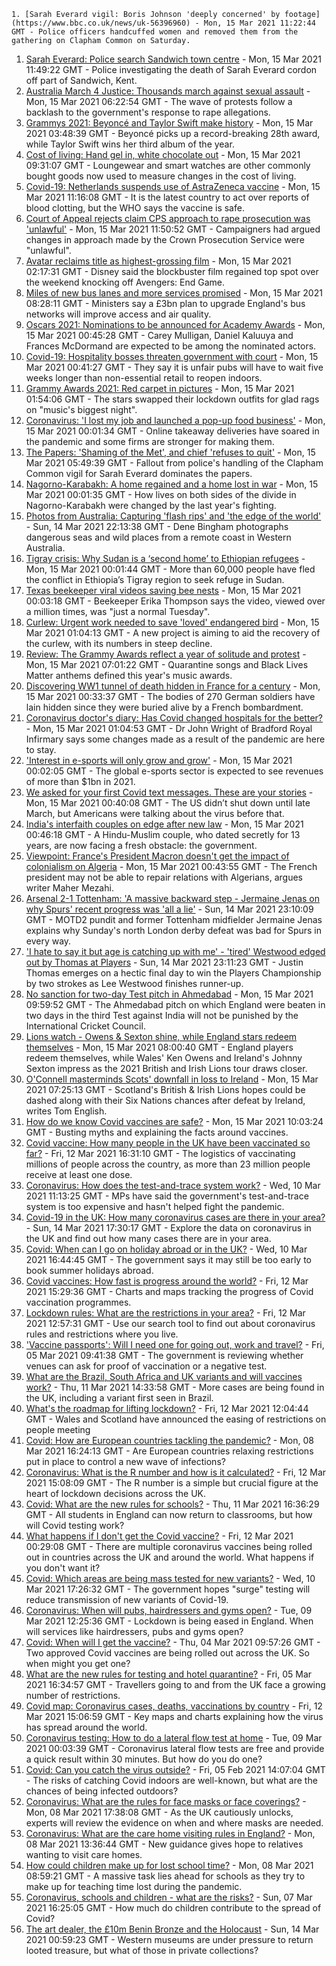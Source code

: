 
    1. [Sarah Everard vigil: Boris Johnson 'deeply concerned' by footage](https://www.bbc.co.uk/news/uk-56396960) - Mon, 15 Mar 2021 11:22:44 GMT - Police officers handcuffed women and removed them from the gathering on Clapham Common on Saturday.
1. [Sarah Everard: Police search Sandwich town centre](https://www.bbc.co.uk/news/uk-england-london-56399057) - Mon, 15 Mar 2021 11:49:22 GMT - Police investigating the death of Sarah Everard cordon off part of Sandwich, Kent.
1. [Australia March 4 Justice: Thousands march against sexual assault](https://www.bbc.co.uk/news/world-australia-56397170) - Mon, 15 Mar 2021 06:22:54 GMT - The wave of protests follow a backlash to the government's response to rape allegations.
1. [Grammys 2021: Beyoncé and Taylor Swift make history](https://www.bbc.co.uk/news/entertainment-arts-56397324) - Mon, 15 Mar 2021 03:48:39 GMT - Beyoncé picks up a record-breaking 28th award, while Taylor Swift wins her third album of the year.
1. [Cost of living: Hand gel in, white chocolate out](https://www.bbc.co.uk/news/business-56395533) - Mon, 15 Mar 2021 09:31:07 GMT - Loungewear and smart watches are other commonly bought goods now used to measure changes in the cost of living.
1. [Covid-19: Netherlands suspends use of AstraZeneca vaccine](https://www.bbc.co.uk/news/world-europe-56397157) - Mon, 15 Mar 2021 11:16:08 GMT - It is the latest country to act over reports of blood clotting, but the WHO says the vaccine is safe.
1. [Court of Appeal rejects claim CPS approach to rape prosecution was 'unlawful'](https://www.bbc.co.uk/news/uk-56402068) - Mon, 15 Mar 2021 11:50:52 GMT - Campaigners had argued changes in approach made by the Crown Prosecution Service were "unlawful".
1. [Avatar reclaims title as highest-grossing film](https://www.bbc.co.uk/news/business-56397511) - Mon, 15 Mar 2021 02:17:31 GMT - Disney said the blockbuster film regained top spot over the weekend knocking off Avengers: End Game.
1. [Miles of new bus lanes and more services promised](https://www.bbc.co.uk/news/business-56395526) - Mon, 15 Mar 2021 08:28:11 GMT - Ministers say a £3bn plan to upgrade England's bus networks will improve access and air quality.
1. [Oscars 2021: Nominations to be announced for Academy Awards](https://www.bbc.co.uk/news/entertainment-arts-56363640) - Mon, 15 Mar 2021 00:45:28 GMT - Carey Mulligan, Daniel Kaluuya and Frances McDormand are expected to be among the nominated actors.
1. [Covid-19: Hospitality bosses threaten government with court](https://www.bbc.co.uk/news/business-56397029) - Mon, 15 Mar 2021 00:41:27 GMT - They say it is unfair pubs will have to wait five weeks longer than non-essential retail to reopen indoors.
1. [Grammy Awards 2021: Red carpet in pictures](https://www.bbc.co.uk/news/entertainment-arts-56396203) - Mon, 15 Mar 2021 01:54:06 GMT - The stars swapped their lockdown outfits for glad rags on "music's biggest night".
1. [Coronavirus: 'I lost my job and launched a pop-up food business'](https://www.bbc.co.uk/news/business-56298180) - Mon, 15 Mar 2021 00:01:34 GMT - Online takeaway deliveries have soared in the pandemic and some firms are stronger for making them.
1. [The Papers: 'Shaming of the Met', and chief 'refuses to quit'](https://www.bbc.co.uk/news/blogs-the-papers-56396945) - Mon, 15 Mar 2021 05:49:39 GMT - Fallout from police's handling of the Clapham Common vigil for Sarah Everard dominates the papers.
1. [Nagorno-Karabakh: A home regained and a home lost in war](https://www.bbc.co.uk/news/world-europe-56379811) - Mon, 15 Mar 2021 00:01:35 GMT - How lives on both sides of the divide in Nagorno-Karabakh were changed by the last year's fighting.
1. [Photos from Australia: Capturing 'flash rips' and 'the edge of the world'](https://www.bbc.co.uk/news/world-australia-56369145) - Sun, 14 Mar 2021 22:13:38 GMT - Dene Bingham photographs dangerous seas and wild places from a remote coast in Western Australia.
1. [Tigray crisis: Why Sudan is a ‘second home’ to Ethiopian refugees](https://www.bbc.co.uk/news/world-africa-56374725) - Mon, 15 Mar 2021 00:01:44 GMT - More than 60,000 people have fled the conflict in Ethiopia’s Tigray region to seek refuge in Sudan.
1. [Texas beekeeper viral videos saving bee nests](https://www.bbc.co.uk/news/science-environment-56396914) - Mon, 15 Mar 2021 00:03:18 GMT - Beekeeper Erika Thompson says the video, viewed over a million times, was "just a normal Tuesday".
1. [Curlew: Urgent work needed to save 'loved' endangered bird](https://www.bbc.co.uk/news/uk-england-gloucestershire-56370427) - Mon, 15 Mar 2021 01:04:13 GMT - A new project is aiming to aid the recovery of the curlew, with its numbers in steep decline.
1. [Review: The Grammy Awards reflect a year of solitude and protest](https://www.bbc.co.uk/news/entertainment-arts-56398165) - Mon, 15 Mar 2021 07:01:22 GMT - Quarantine songs and Black Lives Matter anthems defined this year's music awards.
1. [Discovering WW1 tunnel of death hidden in France for a century](https://www.bbc.co.uk/news/world-europe-56370510) - Mon, 15 Mar 2021 00:33:37 GMT - The bodies of 270 German soldiers have lain hidden since they were buried alive by a French bombardment.
1. [Coronavirus doctor's diary: Has Covid changed hospitals for the better?](https://www.bbc.co.uk/news/health-56379088) - Mon, 15 Mar 2021 01:04:53 GMT - Dr John Wright of Bradford Royal Infirmary says some changes made as a result of the pandemic are here to stay.
1. ['Interest in e-sports will only grow and grow'](https://www.bbc.co.uk/news/business-56334015) - Mon, 15 Mar 2021 00:02:05 GMT - The global e-sports sector is expected to see revenues of more than $1bn in 2021.
1. [We asked for your first Covid text messages. These are your stories](https://www.bbc.co.uk/news/world-us-canada-56338916) - Mon, 15 Mar 2021 00:40:08 GMT - The US didn’t shut down until late March, but Americans were talking about the virus before that.
1. [India's interfaith couples on edge after new law](https://www.bbc.co.uk/news/world-asia-india-56330206) - Mon, 15 Mar 2021 00:46:18 GMT - A Hindu-Muslim couple, who dated secretly for 13 years, are now facing a fresh obstacle: the government.
1. [Viewpoint: France's President Macron doesn't get the impact of colonialism on Algeria](https://www.bbc.co.uk/news/world-africa-56360817) - Mon, 15 Mar 2021 00:43:55 GMT - The French president may not be able to repair relations with Algerians, argues writer Maher Mezahi.
1. [Arsenal 2-1 Tottenham: 'A massive backward step - Jermaine Jenas on why Spurs' recent progress was 'all a lie'](https://www.bbc.co.uk/sport/football/56393306) - Sun, 14 Mar 2021 23:10:09 GMT - MOTD2 pundit and former Tottenham midfielder Jermaine Jenas explains why Sunday's north London derby defeat was bad for Spurs in every way.
1. ['I hate to say it but age is catching up with me' - 'tired' Westwood edged out by Thomas at Players](https://www.bbc.co.uk/sport/golf/56396738) - Sun, 14 Mar 2021 23:11:23 GMT - Justin Thomas emerges on a hectic final day to win the Players Championship by two strokes as Lee Westwood finishes runner-up.
1. [No sanction for two-day Test pitch in Ahmedabad](https://www.bbc.co.uk/sport/cricket/56400857) - Mon, 15 Mar 2021 09:59:52 GMT - The Ahmedabad pitch on which England were beaten in two days in the third Test against India will not be punished by the International Cricket Council.
1. [Lions watch - Owens & Sexton shine, while England stars redeem themselves](https://www.bbc.co.uk/sport/rugby-union/56396029) - Mon, 15 Mar 2021 08:00:40 GMT - England players redeem themselves, while Wales' Ken Owens and Ireland's Johnny Sexton impress as the 2021 British and Irish Lions tour draws closer.
1. [O'Connell masterminds Scots' downfall in loss to Ireland](https://www.bbc.co.uk/sport/rugby-union/56389656) - Mon, 15 Mar 2021 07:25:13 GMT - Scotland's British & Irish Lions hopes could be dashed along with their Six Nations chances after defeat by Ireland, writes Tom English.
1. [How do we know Covid vaccines are safe?](https://www.bbc.co.uk/news/health-55056016) - Mon, 15 Mar 2021 10:03:24 GMT - Busting myths and explaining the facts around vaccines.
1. [Covid vaccine: How many people in the UK have been vaccinated so far?](https://www.bbc.co.uk/news/health-55274833) - Fri, 12 Mar 2021 16:31:10 GMT - The logistics of vaccinating millions of people across the country, as more than 23 million people receive at least one dose.
1. [Coronavirus: How does the test-and-trace system work?](https://www.bbc.co.uk/news/explainers-52442754) - Wed, 10 Mar 2021 11:13:25 GMT - MPs have said the government's test-and-trace system is too expensive and hasn't helped fight the pandemic.
1. [Covid-19 in the UK: How many coronavirus cases are there in your area?](https://www.bbc.co.uk/news/uk-51768274) - Sun, 14 Mar 2021 17:30:17 GMT - Explore the data on coronavirus in the UK and find out how many cases there are in your area.
1. [Covid: When can I go on holiday abroad or in the UK?](https://www.bbc.co.uk/news/explainers-52646738) - Wed, 10 Mar 2021 16:44:45 GMT - The government says it may still be too early to book summer holidays abroad.
1. [Covid vaccines: How fast is progress around the world?](https://www.bbc.co.uk/news/world-56237778) - Fri, 12 Mar 2021 15:29:36 GMT - Charts and maps tracking the progress of Covid vaccination programmes.
1. [Lockdown rules: What are the restrictions in your area?](https://www.bbc.co.uk/news/uk-54373904) - Fri, 12 Mar 2021 12:57:31 GMT - Use our search tool to find out about coronavirus rules and restrictions where you live.
1. ['Vaccine passports': Will I need one for going out, work and travel?](https://www.bbc.co.uk/news/explainers-55718553) - Fri, 05 Mar 2021 09:41:38 GMT - The government is reviewing whether venues can ask for proof of vaccination or a negative test.
1. [What are the Brazil, South Africa and UK variants and will vaccines work?](https://www.bbc.co.uk/news/health-55659820) - Thu, 11 Mar 2021 14:33:58 GMT - More cases are being found in the UK, including a variant first seen in Brazil.
1. [What's the roadmap for lifting lockdown?](https://www.bbc.co.uk/news/explainers-52530518) - Fri, 12 Mar 2021 12:04:44 GMT - Wales and Scotland have announced the easing of restrictions on people meeting
1. [Covid: How are European countries tackling the pandemic?](https://www.bbc.co.uk/news/explainers-53640249) - Mon, 08 Mar 2021 16:24:13 GMT - Are European countries relaxing restrictions put in place to control a new wave of infections?
1. [Coronavirus: What is the R number and how is it calculated?](https://www.bbc.co.uk/news/health-52473523) - Fri, 12 Mar 2021 15:08:09 GMT - The R number is a simple but crucial figure at the heart of lockdown decisions across the UK.
1. [Covid: What are the new rules for schools?](https://www.bbc.co.uk/news/education-51643556) - Thu, 11 Mar 2021 16:36:29 GMT - All students in England can now return to classrooms, but how will Covid testing work?
1. [What happens if I don't get the Covid vaccine?](https://www.bbc.co.uk/news/health-56359242) - Fri, 12 Mar 2021 00:29:08 GMT - There are multiple coronavirus vaccines being rolled out in countries across the UK and around the world. What happens if you don't want it?
1. [Covid: Which areas are being mass tested for new variants?](https://www.bbc.co.uk/news/explainers-54872039) - Wed, 10 Mar 2021 17:26:32 GMT - The government hopes "surge" testing will reduce transmission of new variants of Covid-19.
1. [Coronavirus: When will pubs, hairdressers and gyms open?](https://www.bbc.co.uk/news/explainers-53349989) - Tue, 09 Mar 2021 12:25:36 GMT - Lockdown is being eased in England. When will services like hairdressers, pubs and gyms open?
1. [Covid: When will I get the vaccine?](https://www.bbc.co.uk/news/health-55045639) - Thu, 04 Mar 2021 09:57:26 GMT - Two approved Covid vaccines are being rolled out across the UK. So when might you get one?
1. [What are the new rules for testing and hotel quarantine?](https://www.bbc.co.uk/news/explainers-52544307) - Fri, 05 Mar 2021 16:34:57 GMT - Travellers going to and from the UK face a growing number of restrictions.
1. [Covid map: Coronavirus cases, deaths, vaccinations by country](https://www.bbc.co.uk/news/world-51235105) - Fri, 12 Mar 2021 15:06:59 GMT - Key maps and charts explaining how the virus has spread around the world.
1. [Coronavirus testing: How to do a lateral flow test at home](https://www.bbc.co.uk/news/health-56326456) - Tue, 09 Mar 2021 00:03:39 GMT - Coronavirus lateral flow tests are free and provide a quick result within 30 minutes. But how do you do one?
1. [Covid: Can you catch the virus outside?](https://www.bbc.co.uk/news/explainers-55680305) - Fri, 05 Feb 2021 14:07:04 GMT - The risks of catching Covid indoors are well-known, but what are the chances of being infected outdoors?
1. [Coronavirus: What are the rules for face masks or face coverings?](https://www.bbc.co.uk/news/health-51205344) - Mon, 08 Mar 2021 17:38:08 GMT - As the UK cautiously unlocks, experts will review the evidence on when and where masks are needed.
1. [Coronavirus: What are the care home visiting rules in England?](https://www.bbc.co.uk/news/explainers-53503712) - Mon, 08 Mar 2021 13:36:44 GMT - New guidance gives hope to relatives wanting to visit care homes.
1. [How could children make up for lost school time?](https://www.bbc.co.uk/news/explainers-55938837) - Mon, 08 Mar 2021 08:59:21 GMT - A massive task lies ahead for schools as they try to make up for teaching time lost during the pandemic.
1. [Coronavirus, schools and children - what are the risks?](https://www.bbc.co.uk/news/health-52003804) - Sun, 07 Mar 2021 16:25:05 GMT - How much do children contribute to the spread of Covid?
1. [The art dealer, the £10m Benin Bronze and the Holocaust](https://www.bbc.co.uk/news/world-africa-56292809) - Sun, 14 Mar 2021 00:59:23 GMT - Western museums are under pressure to return looted treasure, but what of those in private collections?

